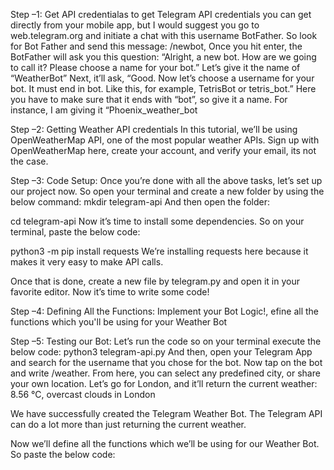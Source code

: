 
Step –1: Get API credentialas 
to get Telegram API credentials you can get directly from your mobile app, but I would suggest you go to web.telegram.org and initiate a chat with this username BotFather.
So look for Bot Father and send this message: /newbot, Once you hit enter, the BotFather will ask you this question:
“Alright, a new bot. How are we going to call it? Please choose a name for your bot.”
Let’s give it the name of “WeatherBot”
Next, it’ll ask, “Good. Now let’s choose a username for your bot. It must end in bot. Like this, for example, TetrisBot or tetris_bot.”
Here you have to make sure that it ends with “bot”, so give it a name. For instance, I am giving it “Phoenix_weather_bot

Step –2: Getting Weather API credentials
In this tutorial, we’ll be using OpenWeatherMap API, one of the most popular weather APIs. Sign up with OpenWeatherMap here, create your account, and verify your email, its not the case.

Step –3: Code Setup:
Once you’re done with all the above tasks, let’s set up our project now. So open your terminal and create a new folder by using the below command:
mkdir telegram-api
And then open the folder:

cd telegram-api
Now it’s time to install some dependencies. So on your terminal, paste the below code:

python3 -m pip install requests
We’re installing requests here because it makes it very easy to make API calls.

Once that is done, create a new file by telegram.py and open it in your favorite editor. Now it’s time to write some code!

Step –4: Defining All the Functions:
Implement your Bot Logic!, efine all the functions which you'll be using for your Weather Bot

Step –5: Testing our Bot:
Let’s run the code so on your terminal execute the below code:
python3 telegram-api.py
And then, open your Telegram App and search for the username that you chose for the bot. Now tap on the bot and write /weather.
From here, you can select any predefined city, or share your own location. Let’s go for London, and it’ll return the current weather:
8.56 °C, overcast clouds in London


We have successfully created the Telegram Weather Bot. The Telegram API can do a lot more than just returning the current weather.











Now we’ll define all the functions which we’ll be using for our Weather Bot. So paste the below code:
